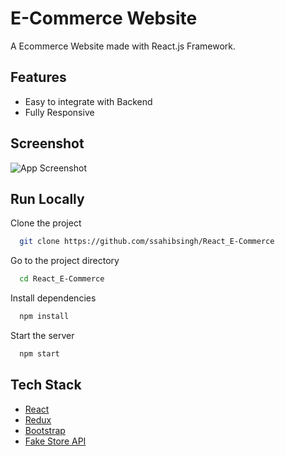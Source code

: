 # E-Commerce Website

A Ecommerce Website made with React.js Framework.


## Features

- Easy to integrate with Backend
- Fully Responsive


## Screenshot

![App Screenshot](https://i.ibb.co/rvxHRhn/HomePage.png)



## Run Locally

Clone the project

```bash
  git clone https://github.com/ssahibsingh/React_E-Commerce
```

Go to the project directory

```bash
  cd React_E-Commerce
```

Install dependencies

```bash
  npm install
```

Start the server

```bash
  npm start
```



## Tech Stack

* [React](https://reactjs.org/)
* [Redux](https://redux.js.org/)
* [Bootstrap](https://getbootstrap.com/)
* [Fake Store API](https://fakestoreapi.com/)







